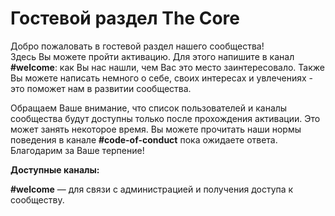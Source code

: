 # Гостевой раздел The Core

Добро пожаловать в гостевой раздел нашего сообщества!  
Здесь Вы можете пройти активацию. Для этого напишите в канал **#welcome**: как Вы нас нашли, чем Вас это место заинтересовало. Также Вы можете написать немного о себе, своих интересах и увлечениях - это поможет нам в развитии сообщества. 

Обращаем Ваше внимание, что список пользователей и каналы сообщества будут доступны только после прохождения активации. Это может занять некоторое время. Вы можете прочитать наши нормы поведения в канале **#code-of-conduct** пока ожидаете ответа.
Благодарим за Ваше терпение!

**Доступные каналы:**

**#welcome** — для связи с администрацией и получения доступа к сообществу.